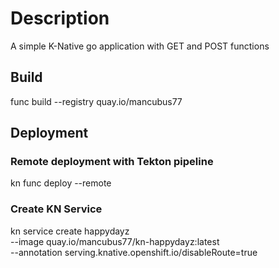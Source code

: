 # Description

A simple K-Native go application with GET and POST functions

## Build

func build --registry quay.io/mancubus77

## Deployment

### Remote deployment with Tekton pipeline

kn func deploy --remote

### Create KN Service

kn service create happydayz \
--image quay.io/mancubus77/kn-happydayz:latest \
--annotation serving.knative.openshift.io/disableRoute=true
